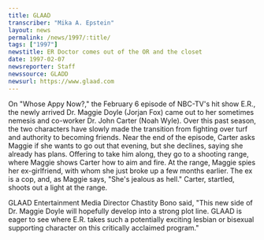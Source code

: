 ```yaml
---
title: GLAAD
transcriber: "Mika A. Epstein"
layout: news
permalink: /news/1997/:title/
tags: ["1997"]
newstitle: ER Doctor comes out of the OR and the closet
date: 1997-02-07
newsreporter: Staff
newssource: GLADD
newsurl: https://www.glaad.com
---
```


On "Whose Appy Now?," the February 6 episode of NBC-TV's hit show E.R., the newly arrived Dr. Maggie Doyle (Jorjan Fox) came out to her sometimes nemesis and co-worker Dr. John Carter (Noah Wyle). Over this past season, the two characters have slowly made the transition from fighting over turf and authority to becoming friends. Near the end of the episode, Carter asks Maggie if she wants to go out that evening, but she declines, saying she already has plans. Offering to take him along, they go to a shooting range, where Maggie shows Carter how to aim and fire. At the range, Maggie spies her ex-girlfriend, with whom she just broke up a few months earlier. The ex is a cop, and, as Maggie says, "She's jealous as hell." Carter, startled, shoots out a light at the range.

GLAAD Entertainment Media Director Chastity Bono said, "This new side of Dr. Maggie Doyle will hopefully develop into a strong plot line. GLAAD is eager to see where E.R. takes such a potentially exciting lesbian or bisexual supporting character on this critically acclaimed program."
